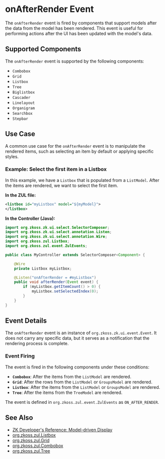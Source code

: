 
# onAfterRender Event

The `onAfterRender` event is fired by components that support models after the data from the model has been rendered. This event is useful for performing actions after the UI has been updated with the model's data.

## Supported Components

The `onAfterRender` event is supported by the following components:

* `Combobox`
* `Grid`
* `Listbox`
* `Tree`
* `Biglistbox`
* `Cascader`
* `Linelayout`
* `Organigram`
* `Searchbox`
* `Stepbar`

## Use Case

A common use case for the `onAfterRender` event is to manipulate the rendered items, such as selecting an item by default or applying specific styles.

### Example: Select the first item in a Listbox

In this example, we have a `Listbox` that is populated from a `ListModel`. After the items are rendered, we want to select the first item.

**In the ZUL file:**

```xml
<listbox id="myListbox" model="${myModel}">
</listbox>
```

**In the Controller (Java):**

```java
import org.zkoss.zk.ui.select.SelectorComposer;
import org.zkoss.zk.ui.select.annotation.Listen;
import org.zkoss.zk.ui.select.annotation.Wire;
import org.zkoss.zul.Listbox;
import org.zkoss.zul.event.ZulEvents;

public class MyController extends SelectorComposer<Component> {

    @Wire
    private Listbox myListbox;

    @Listen("onAfterRender = #myListbox")
    public void afterRender(Event event) {
        if (myListbox.getItemCount() > 0) {
            myListbox.setSelectedIndex(0);
        }
    }
}
```

## Event Details

The `onAfterRender` event is an instance of `org.zkoss.zk.ui.event.Event`. It does not carry any specific data, but it serves as a notification that the rendering process is complete.

### Event Firing

The event is fired in the following components under these conditions:

*   **`Combobox`**: After the items from the `ListModel` are rendered.
*   **`Grid`**: After the rows from the `ListModel` or `GroupsModel` are rendered.
*   **`Listbox`**: After the items from the `ListModel` or `GroupsModel` are rendered.
*   **`Tree`**: After the items from the `TreeModel` are rendered.

The event is defined in `org.zkoss.zul.event.ZulEvents` as `ON_AFTER_RENDER`.

## See Also

*   [ZK Developer's Reference: Model-driven Display](/zk_dev_ref/mvc/model)
*   [org.zkoss.zul.Listbox](https://www.zkoss.org/javadoc/latest/zul/org/zkoss/zul/Listbox.html)
*   [org.zkoss.zul.Grid](https://www.zkoss.org/javadoc/latest/zul/org/zkoss/zul/Grid.html)
*   [org.zkoss.zul.Combobox](https://www.zkoss.org/javadoc/latest/zul/org/zkoss/zul/Combobox.html)
*   [org.zkoss.zul.Tree](https://www.zkoss.org/javadoc/latest/zul/org/zkoss/zul/Tree.html)
